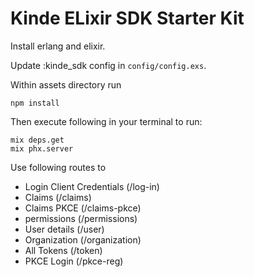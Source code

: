 # Kinde ELixir SDK Starter Kit

Install erlang and elixir.

Update :kinde_sdk config in `config/config.exs`.

Within assets directory run

```ssh
npm install
```
Then execute following in your terminal to run:

```ssh
mix deps.get
mix phx.server
```

Use following routes to

- Login Client Credentials (/log-in)
- Claims (/claims)
- Claims PKCE (/claims-pkce)
- permissions (/permissions)
- User details (/user)
- Organization (/organization)
- All Tokens (/token)
- PKCE Login (/pkce-reg)